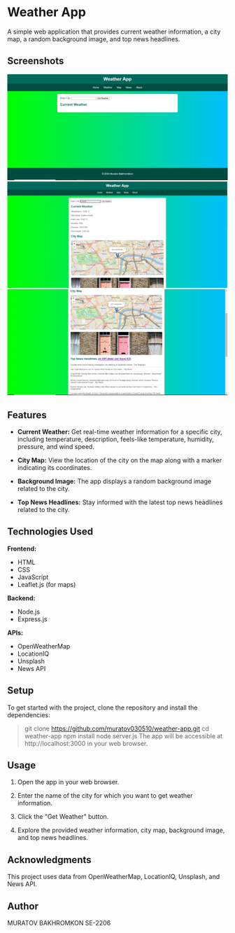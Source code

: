 # Weather App

A simple web application that provides current weather information, a city map, a random background image, and top news headlines.

## Screenshots
![image1](/public/img/weather.1.png)
![image2](/public/img/weather.2.png)
![image3](/public/img/weather.3.png)
## Features

- **Current Weather:** Get real-time weather information for a specific city, including temperature, description, feels-like temperature, humidity, pressure, and wind speed.

- **City Map:** View the location of the city on the map along with a marker indicating its coordinates.

- **Background Image:** The app displays a random background image related to the city.

- **Top News Headlines:** Stay informed with the latest top news headlines related to the city.

## Technologies Used

**Frontend:**
- HTML
- CSS
- JavaScript
- Leaflet.js (for maps)

**Backend:**
- Node.js
- Express.js

**APIs:**
- OpenWeatherMap
- LocationIQ
- Unsplash
- News API

## Setup

To get started with the project, clone the repository and install the dependencies:

> git clone https://github.com/muratov030510/weather-app.git
> cd weather-app
> npm install
> node server.js
> The app will be accessible at http://localhost:3000 in your web browser.

## Usage

1. Open the app in your web browser.

2. Enter the name of the city for which you want to get weather information.

3. Click the "Get Weather" button.

4. Explore the provided weather information, city map, background image, and top news headlines.

## Acknowledgments

This project uses data from OpenWeatherMap, LocationIQ, Unsplash, and News API.


## Author
MURATOV BAKHROMKON SE-2206